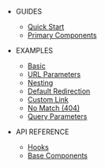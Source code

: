 - GUIDES

  - [Quick Start](quickstart.md)
  - [Primary Components](primarycomponents.md)

- EXAMPLES

  - [Basic](basic.md)
  - [URL Parameters](urlparamenter.md)
  - [Nesting](nesting.md)
  - [Default Redirection](defaultredirection.md)
  - [Custom Link](customlink.md)
  - [No Match (404)](nomatch.md)
  - [Query Parameters](queryparametes.md)

- API REFERENCE

  - [Hooks](hooks.md)
  - [Base Components](basecomponents.md)
  

